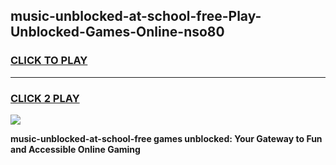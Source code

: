 
## music-unblocked-at-school-free-Play-Unblocked-Games-Online-nso80
<h3>
<a href="https://premium76.site?title=music-unblocked-at-school-free&ref=25A">CLICK TO PLAY</a></h3>
<hr>

<h3>
<a href="https://premium76.site?title=music-unblocked-at-school-free&ref=25A">CLICK 2 PLAY</a>
  
</h3>

<a href="https://premium76.site?title=music-unblocked-at-school-free&ref=25A"><img src="https://clearcache.store/games.png"></a>


**music-unblocked-at-school-free games unblocked: Your Gateway to Fun and Accessible Online Gaming**
